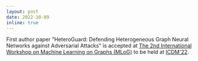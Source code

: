 ```yaml
---
layout: post
date: 2022-10-09
inline: true
---
```


First author paper "HeteroGuard: Defending Heterogeneous Graph Neural Networks against Adversarial Attacks" is accepted at [The 2nd International Workshop on Machine Learning on Graphs (MLoG)](https://mlog-workshop.github.io) to be held at [ICDM'22](https://icdm22.cse.usf.edu).
